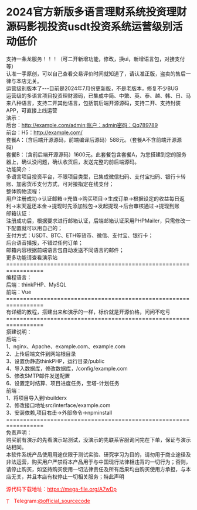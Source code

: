 # 2024官方新版多语言理财系统投资理财源码影视投资usdt投资系统运营级别活动低价

支持一条龙服务！！！（可二开新增功能，修改，换ui，新增语言包，对接支付等）<br>认准一手原创，可以自己查看交易评价时间就知道了，请认准正版，盗卖的售后一律与本店无关。<br>运营级别版本了---目前是2024年7月份更新版，不是老版本，修复不少BUG<br>运营级的多语言项目投资理财源码，已集成中简、中繁、英、泰、越、韩、日、马来八种语言，支持二开其他语言，包括前后端开源源码，支持二开、支持封装APP，可直接上线运营<br>演示：<br>后台：http://example.com/admin;账户：admin密码：Qq789789<br>前台：H5：http://example.com/<br>套餐A：（含后端开源源码，前端编译后源码）588元。（套餐A不含前端开源源码）<br>套餐B：（含前后端开源源码）1600元。此套餐包含套餐A，为您搭建到您的服务器上，确认没问题，确认收货后，发送完整的前后端源码。<br>功能简介：<br>多语言项目投资平台，不限项目类型，已集成微信扫码、支付宝扫码、银行卡转账、加密货币支付方式，可对接指定在线支付；<br>整体购物流程：<br>用户注册成功-&gt;认证邮箱-&gt;充值-&gt;购买项目-&gt;生成订单-&gt;根据设定的收益每日返利-&gt;末天返还本金-&gt;提现时先添加钱包-&gt;发起提现-&gt;后台审核通过-&gt;提现到账<br>邮箱认证：<br>注册成功后，根据要求进行邮箱认证，后端邮箱认证采用PHPMailer，只需修改一下配置就可以用自己的；<br>支付方式：USDT、BTC、ETH等货币、微信、支付宝、银行卡；<br>后台语音播报，不错过任何订单；<br>邮箱内容根据前端语言包自动发送不同语言的邮件；<br>更多功能请查看演示站<br>=================================================================<br>编程语言：<br>后端：thinkPHP、MySQL<br>前端：Vue<br>=================================================================<br>有详细的教程，搭建出来和演示的一样，标价就是开源价格，问问不吃亏<br>=================================================================<br>搭建说明：<br>后端：<br>1、nginx、Apache、example.com、example.com<br>2、上传后端文件到网站根目录<br>3、设置伪静态thinkPHP，运行目录/public<br>4、导入数据库，修改数据库，/config/example.com<br>5、修改SMTP邮件发送配置<br>6、设置定时结算、项目进度任务，宝塔-计划任务<br>前端：<br>1、将项目导入到hbuilderx<br>2、修改接口地址src/interface/example.com<br>3、安装依赖,项目右击-&gt;外部命令-&gt;npminstall<br>=================================================================<br>免责声明：<br>  购买前有演示的先看演示站测试，没演示的先联系客服询问完在下单，保证与演示站相同。<br>  本软件系统产品使用用途仅限于测试实验、研究学习为目的，请勿用于商业途径及非法运营，购买用户严禁将本产品用于与中国现行法律相违背的一切行为；否则，请停止购买，如坚持购买使用一切法律责任及所有后果均由购买使用方承担，与本店无关，并且本店有权停止一切相关服务；特此声明<br>


<p style="color: red;">源代码下载地址：<a href="https://mega-file.org/A7wDp" style="color: red;">https://mega-file.org/A7wDp</a></p><p style="color: red;"><img src="https://cdn-icons-png.flaticon.com/512/2111/2111646.png" alt="Telegram Icon" style="width: 16px; vertical-align: middle; margin-right: 5px;">Telegram:<a href="https://t.me/official_sourcecode" style="color: red;">@official_sourcecode</a></p>